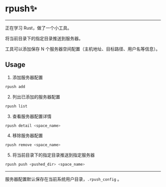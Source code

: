 # rpush✨

---

正在学习 Rust，做了一个小工具。

将当前目录下的指定目录推送到服务器。

工具可以添加保存 N 个服务器空间配置（主机地址、目标路径、用户名等信息）。

## Usage

1. 添加服务器配置
```bash
rpush add 
```

2. 列出已添加的服务器配置
```bash
rpush list 
```

3. 查看服务器配置详情
```bash
rpush detail <space_name>
```

4. 移除服务器配置
```bash
rpush remove <space_name>
```

5. 将当前目录下的指定目录推送到指定服务器
```bash
rpush push <pushed_dir> <space_name>
```

---

服务器配置默认保存在当前系统用户目录，`.rpush_config` 。